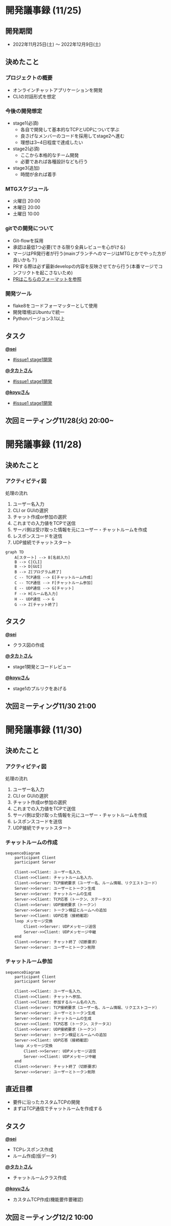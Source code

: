 # 開発議事録 (11/25)

## 開発期間
- 2022年11月25日(土) 〜 2022年12月9日(土)

## 決めたこと
### プロジェクトの概要
- オンラインチャットアプリケーションを開発
- CLIの対話形式を想定

### 今後の開発想定
- stage1(必須)
  - 各自で開発して基本的なTCPとUDPについて学ぶ
  - 良さげなメンバーのコードを採用してstage2へ進む
  - 理想は3~4日程度で達成したい
- stage2(必須)
  - ここから本格的なチーム開発
  - 必要であれば各種設計なども行う
- stage3(追加)
  - 時間が余れば着手

### MTGスケジュール
- 火曜日 20:00
- 木曜日 20:00
- 土曜日 10:00

### gitでの開発について
- Git-flowを採用
- 承認は最低1つ必要(できる限り全員レビューを心がける)
- マージはPR発行者が行う(mainブランチへのマージはMTGとかでやった方が良いかも？)
- PRする際は必ず最新developの内容を反映させてから行う(本番マージでコンフリクトを起こさないため)
- [PRはこちらのフォーマットを参照](https://github.com/recursion-team-v/team-v-devlog/blob/main/github_tutorial.md)


### 開発ツール
- flake8をコードフォーマッターとして使用
- 開発環境はUbuntuで統一
- Pythonバージョン3.1以上


## タスク
**[@sei](https://github.com/takatokawazu)**
- [#issue1 stage1開発](https://github.com/Recursion-GroupB-Backend/Online-Chat-Messenger/issues/1)

**[@タカトさん](https://github.com/takatokawazu)**
- [#issue1 stage1開発](https://github.com/Recursion-GroupB-Backend/Online-Chat-Messenger/issues/1)

**[@koyuさん](https://github.com/takatokawazu)**
- [#issue1 stage1開発](https://github.com/Recursion-GroupB-Backend/Online-Chat-Messenger/issues/1)

## 次回ミーティング11/28(火) 20:00~


# 開発議事録 (11/28)

## 決めたこと
### アクティビティ図
処理の流れ<br>
1. ユーザー名入力
2. CLI or GUIの選択
3. チャット作成or参加の選択
4. これまでの入力値をTCPで送信
5. サーバ側は受け取った情報を元にユーザー・チャットルームを作成
6. レスポンスコードを送信
7. UDP接続でチャットスタート

```mermaid
graph TD
    A[スタート] --> B[名前入力]
    B --> C[CLI]
    B --> D[GUI]
    B --> Z[プログラム終了]
    C -- TCP通信 --> E[チャットルーム作成]
    C -- TCP通信 --> F[チャットルーム参加]
    E -- UDP通信 --> G[チャット]
    F --> H[ルーム名入力]
    H -- UDP通信 --> G
    G --> Z[チャット終了]
```

## タスク
**[@sei](https://github.com/takatokawazu)**
- クラス図の作成

**[@タカトさん](https://github.com/takatokawazu)**
- stage1開発とコードレビュー

**[@koyuさん](https://github.com/takatokawazu)**
- stage1のプルリクをあげる

## 次回ミーティング11/30 21:00





# 開発議事録 (11/30)

## 決めたこと
### アクティビティ図
処理の流れ<br>
1. ユーザー名入力
2. CLI or GUIの選択
3. チャット作成or参加の選択
4. これまでの入力値をTCPで送信
5. サーバ側は受け取った情報を元にユーザー・チャットルームを作成
6. レスポンスコードを送信
7. UDP接続でチャットスタート

### チャットルームの作成

```mermaid
sequenceDiagram
    participant Client
    participant Server

    Client->>Client: ユーザー名入力、
    Client->>Client: チャットルーム名入力、
    Client->>Server: TCP接続要求（ユーザー名、ルーム情報、リクエストコード）
    Server->>Server: ユーザーとトークン生成
    Server->>Server: チャットルームの生成
    Server->>Client: TCP応答（トークン、ステータス）
    Client->>Server: UDP接続要求（トークン）
    Server->>Server: トークン検証とルームへの追加
    Server->>Client: UDP応答（接続確認）
    loop メッセージ交換
        Client->>Server: UDPメッセージ送信
        Server->>Client: UDPメッセージ中継
    end
    Client->>Server: チャット終了（切断要求）
    Server->>Server: ユーザーとトークン削除
```

### チャットルーム参加

```mermaid
sequenceDiagram
    participant Client
    participant Server

    Client->>Client: ユーザー名入力、
    Client->>Client: チャットへ参加、
    Client->>Client: 参加するルーム名の入力、
    Client->>Server: TCP接続要求（ユーザー名、ルーム情報、リクエストコード）
    Server->>Server: ユーザーとトークン生成
    Server->>Server: チャットルームの生成
    Server->>Client: TCP応答（トークン、ステータス）
    Client->>Server: UDP接続要求（トークン）
    Server->>Server: トークン検証とルームへの追加
    Server->>Client: UDP応答（接続確認）
    loop メッセージ交換
        Client->>Server: UDPメッセージ送信
        Server->>Client: UDPメッセージ中継
    end
    Client->>Server: チャット終了（切断要求）
    Server->>Server: ユーザーとトークン削除
```

## 直近目標
- 要件に沿ったカスタムTCPの開発
- まずはTCP通信でチャットルームを作成する

## タスク
**[@sei](https://github.com/takatokawazu)**
- TCPレスポンス作成
- ルーム作成(仮データ)

**[@タカトさん](https://github.com/takatokawazu)**
- チャットルームクラス作成

**[@koyuさん](https://github.com/takatokawazu)**
- カスタムTCP作成(機能要件要確認)

## 次回ミーティング12/2 10:00
